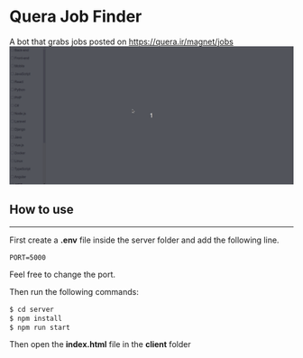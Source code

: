 # Quera Job Finder

A bot that grabs jobs posted on https://quera.ir/magnet/jobs
![demo](demo.gif)

## How to use

---

First create a **.env** file inside the server folder and add the following line.

```
PORT=5000
```

Feel free to change the port.

Then run the following commands:

```
$ cd server
$ npm install
$ npm run start
```

Then open the **index.html** file in the **client** folder
